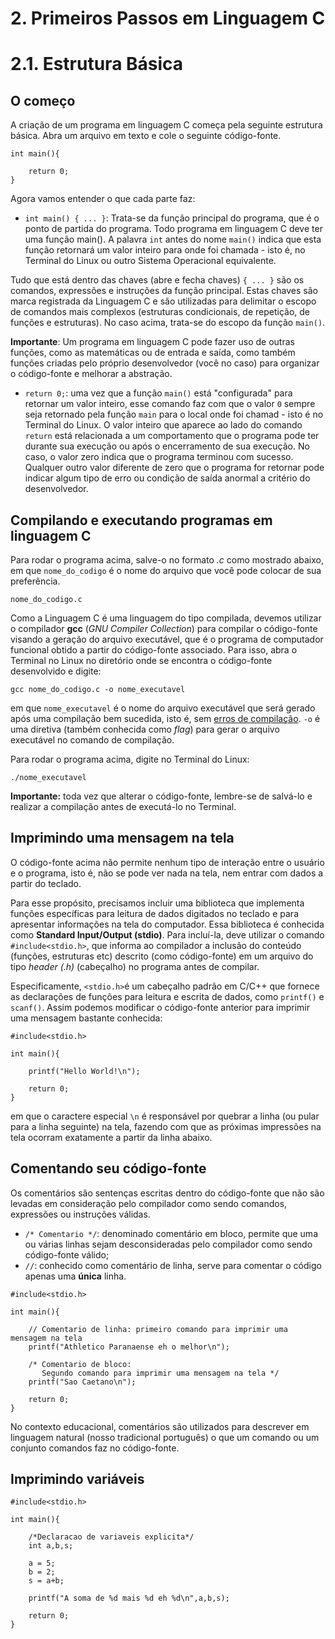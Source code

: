 # 2. Primeiros Passos em Linguagem C

# 2.1. Estrutura Básica

## O começo

A criação de um programa em linguagem C começa pela seguinte estrutura básica. Abra um arquivo em texto e cole o seguinte código-fonte.

```
int main(){

    return 0;
}
```

Agora vamos entender o que cada parte faz:

- ```int main() { ... }```: Trata-se da função principal do programa, que é o ponto de partida do programa. Todo programa em linguagem C deve ter uma função main(). A palavra ```int``` antes do nome ```main()``` indica que esta função retornará um valor inteiro para onde foi chamada - isto é, no Terminal do Linux ou outro Sistema Operacional equivalente.

Tudo que está dentro das chaves (abre e fecha chaves) ```{ ... }``` são os comandos, expressões e instruções da função principal. Estas chaves são marca registrada da Linguagem C e são utilizadas para delimitar o escopo de comandos mais complexos (estruturas condicionais, de repetição, de funções e estruturas). No caso acima, trata-se do escopo da função ```main()```.

**Importante**: Um programa em linguagem C pode fazer uso de outras funções, como as matemáticas ou de entrada e saída, como também funções criadas pelo próprio desenvolvedor (você no caso) para organizar o código-fonte e melhorar a abstração.

- ```return 0;```: uma vez que a função ```main()``` está "configurada" para retornar um valor inteiro, esse comando faz com que o valor ```0``` sempre seja retornado pela função ```main``` para o local onde foi chamad - isto é no Terminal do Linux. O valor inteiro que aparece ao lado do comando ```return``` está relacionada a um comportamento que o programa pode ter durante sua execução ou após o encerramento de sua execução. No caso, o valor zero indica que o programa terminou com sucesso. Qualquer outro valor diferente de zero que o programa for retornar pode indicar algum tipo de erro ou condição de saída anormal a critério do desenvolvedor.

## Compilando e executando programas em linguagem C

Para rodar o programa acima, salve-o no formato *.c* como mostrado abaixo, em que ```nome_do_codigo``` é o nome do arquivo que você pode colocar de sua preferência.

```
nome_do_codigo.c
```

Como a Linguagem C é uma linguagem do tipo compilada, devemos utilizar o compilador  **gcc** (*GNU Compiler Collection*) para compilar o código-fonte visando a geração do arquivo executável, que é o programa de computador funcional obtido a partir do código-fonte associado. Para isso, abra o Terminal no Linux no diretório onde se encontra o código-fonte desenvolvido e digite:

```
gcc nome_do_codigo.c -o nome_executavel
```

em que ```nome_executavel``` é o nome do arquivo executável que será gerado após uma compilação bem sucedida, isto é, sem [erros de compilação](../avulso/erros.md). ```-o``` é uma diretiva (também conhecida como *flag*) para gerar o arquivo executável no comando de compilação. 

Para rodar o programa acima, digite no Terminal do Linux:

```
./nome_executavel
```

**Importante:** toda vez que alterar o código-fonte, lembre-se de salvá-lo e realizar a compilação antes de executá-lo no Terminal.


## Imprimindo uma mensagem na tela

O código-fonte acima não permite nenhum tipo de interação entre o usuário e o programa, isto é, não se pode ver nada na tela, nem entrar com dados a partir do teclado.

Para esse propósito, precisamos incluir uma biblioteca que implementa funções específicas para leitura de dados digitados no teclado e para apresentar informações na tela do computador. Essa biblioteca é conhecida como **Standard Input/Output (stdio)**. Para incluí-la, deve utilizar o comando ```#include<stdio.h>```, que informa ao compilador a inclusão do conteúdo (funções, estruturas etc) descrito (como código-fonte) em um arquivo do tipo *header (.h)* (cabeçalho) no programa antes de compilar.

Especificamente, ```<stdio.h>```é um cabeçalho padrão em C/C++ que fornece as declarações de funções para leitura e escrita de dados, como ```printf()``` e ```scanf()```. Assim podemos modificar o código-fonte anterior para imprimir uma mensagem bastante conhecida:

```
#include<stdio.h>

int main(){

    printf("Hello World!\n");

    return 0;
}
```

em que o caractere especial ```\n``` é responsável por quebrar a linha (ou pular para a linha seguinte) na tela, fazendo com que as próximas impressões na tela ocorram exatamente a partir da linha abaixo.

## Comentando seu código-fonte

Os comentários são sentenças escritas dentro do código-fonte que não são levadas em consideração pelo compilador como sendo comandos, expressões ou instruções válidas. 

- ```/* Comentario */```: denominado comentário em bloco, permite que uma ou várias linhas sejam desconsideradas pelo compilador como sendo código-fonte válido;
- ``` // ```: conhecido como comentário de linha, serve para comentar o código apenas uma **única** linha.

```
#include<stdio.h>

int main(){

    // Comentario de linha: primeiro comando para imprimir uma mensagem na tela 
    printf("Athletico Paranaense eh o melhor\n");

    /* Comentario de bloco:
       Segundo comando para imprimir uma mensagem na tela */
    printf("Sao Caetano\n");

    return 0;
}
```

No contexto educacional, comentários são utilizados para descrever em linguagem natural (nosso tradicional português) o que um comando ou um conjunto comandos faz no código-fonte.

## Imprimindo variáveis

```
#include<stdio.h>

int main(){

    /*Declaracao de variaveis explicita*/
    int a,b,s;

    a = 5;
    b = 2;
    s = a+b;

    printf("A soma de %d mais %d eh %d\n",a,b,s);

    return 0;
}
```
